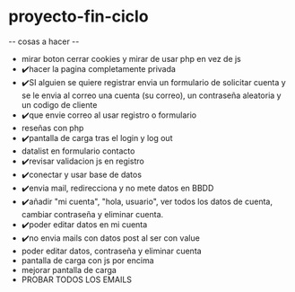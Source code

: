 # proyecto-fin-ciclo

-- cosas a hacer --
- mirar boton cerrar cookies y mirar de usar php en vez de js
- :heavy_check_mark:hacer la pagina completamente privada 
- :heavy_check_mark:SI alguien se quiere registrar envia un formulario de solicitar cuenta y se le envia al correo una cuenta (su correo), un contraseña aleatoria y un codigo de cliente
- :heavy_check_mark:que envie correo al usar registro o formulario
- reseñas con php
- :heavy_check_mark:pantalla de carga tras el login y log out
- datalist en formulario contacto
- :heavy_check_mark:revisar validacion js en registro
- :heavy_check_mark:conectar y usar base de datos
- :heavy_check_mark:envia mail, redirecciona y no mete datos en BBDD
- :heavy_check_mark:añadir "mi cuenta", "hola, usuario", ver todos los datos de cuenta, cambiar contraseña y eliminar cuenta.
- :heavy_check_mark:poder editar datos en mi cuenta
- :heavy_check_mark:no envia mails con datos post al ser con value
- poder editar datos, contraseña y eliminar cuenta
- pantalla de carga con js por encima
- mejorar pantalla de carga
- PROBAR TODOS LOS EMAILS
